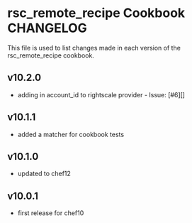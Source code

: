 rsc_remote_recipe Cookbook CHANGELOG
=======================

This file is used to list changes made in each version of the rsc_remote_recipe cookbook.

v10.2.0
-------
- adding in account_id to rightscale provider - Issue: [#6][]

v10.1.1
------
- added a matcher for cookbook tests

v10.1.0
-------
- updated to chef12

v10.0.1
--------
- first release for chef10
